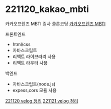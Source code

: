 # 221120_kakao_mbti

카카오프렌즈 MBTI 검사 클론코딩
[카카오프렌즈 MBTI](https://kakaofriendsmbti.netlify.app/)

프론트엔드

- html/css
- 자바스크립트
- 리액트 라이브러리 사용
- 리액트 라우터 사용

백엔드

- 자바스크립트(node.js)
- expess,cors 모듈 사용

[221120 velog 정리](https://velog.io/@lhj9520/221120-%EC%B9%B4%EC%B9%B4%EC%98%A4%ED%94%84%EB%A0%8C%EC%A6%88-MBTI-%ED%81%B4%EB%A1%A0-%EC%BD%94%EB%94%A91)
[221121 velog 정리](https://velog.io/@lhj9520/221121-%EC%B9%B4%EC%B9%B4%EC%98%A4%ED%94%84%EB%A0%8C%EC%A6%88-MBTI-%ED%81%B4%EB%A1%A0-%EC%BD%94%EB%94%A92)
